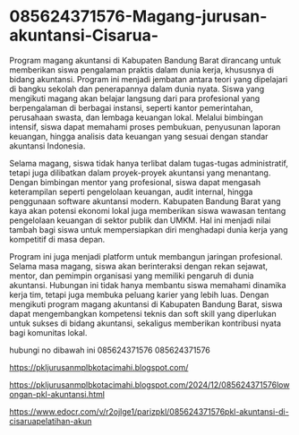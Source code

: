 # 085624371576-Magang-jurusan-akuntansi-Cisarua-
Program magang akuntansi di Kabupaten Bandung Barat dirancang untuk memberikan siswa pengalaman praktis dalam dunia kerja, khususnya di bidang akuntansi. Program ini menjadi jembatan antara teori yang dipelajari di bangku sekolah dan penerapannya dalam dunia nyata. Siswa yang mengikuti magang akan belajar langsung dari para profesional yang berpengalaman di berbagai instansi, seperti kantor pemerintahan, perusahaan swasta, dan lembaga keuangan lokal. Melalui bimbingan intensif, siswa dapat memahami proses pembukuan, penyusunan laporan keuangan, hingga analisis data keuangan yang sesuai dengan standar akuntansi Indonesia.

Selama magang, siswa tidak hanya terlibat dalam tugas-tugas administratif, tetapi juga dilibatkan dalam proyek-proyek akuntansi yang menantang. Dengan bimbingan mentor yang profesional, siswa dapat mengasah keterampilan seperti pengelolaan keuangan, audit internal, hingga penggunaan software akuntansi modern. Kabupaten Bandung Barat yang kaya akan potensi ekonomi lokal juga memberikan siswa wawasan tentang pengelolaan keuangan di sektor publik dan UMKM. Hal ini menjadi nilai tambah bagi siswa untuk mempersiapkan diri menghadapi dunia kerja yang kompetitif di masa depan.

Program ini juga menjadi platform untuk membangun jaringan profesional. Selama masa magang, siswa akan berinteraksi dengan rekan sejawat, mentor, dan pemimpin organisasi yang memiliki pengaruh di dunia akuntansi. Hubungan ini tidak hanya membantu siswa memahami dinamika kerja tim, tetapi juga membuka peluang karier yang lebih luas. Dengan mengikuti program magang akuntansi di Kabupaten Bandung Barat, siswa dapat mengembangkan kompetensi teknis dan soft skill yang diperlukan untuk sukses di bidang akuntansi, sekaligus memberikan kontribusi nyata bagi komunitas lokal.

hubungi no dibawah ini
085624371576
085624371576

https://pkljurusanmplbkotacimahi.blogspot.com/

https://pkljurusanmplbkotacimahi.blogspot.com/2024/12/085624371576lowongan-pkl-akuntansi.html

https://www.edocr.com/v/r2ojlge1/parizpkl/085624371576pkl-akuntansi-di-cisaruapelatihan-akun
